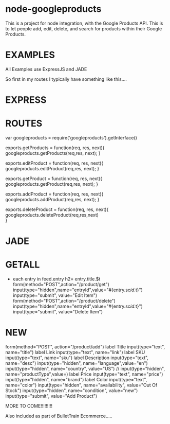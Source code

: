 node-googleproducts
===================

This is a project for node integration, with the Google Products API. This is to let people add, edit, delete, and search for products within their Google Products. 


EXAMPLES
========

All Examples use ExpressJS and JADE

So first in my routes I typically have something like this....

EXPRESS
=======

ROUTES
======

var googleproducts = require('googleproducts').getInterface()

exports.getProducts = function(req, res, next){
  googleproducts.getProducts(req,res, next);
}

exports.editProduct = function(req, res, next){
  googleproducts.editProduct(req,res, next);
}


exports.getProduct = function(req, res, next){
  googleproducts.getProduct(req,res, next);
}


exports.addProduct = function(req, res, next){
  googleproducts.addProduct(req,res, next);
}

exports.deleteProduct = function(req, res, next){
  googleproducts.deleteProduct(req,res,next)  
}

JADE
====

GETALL
======
- each entry in feed.entry
    h2= entry.title.$t
      form(method="POST",action="/product/get")
        input(type="hidden",name="entryId",value="#{entry.sc$id.$t}")
        input(type="submit", value="Edit Item")
      form(method="POST",action="/product/delete")
        input(type="hidden",name="entryId",value="#{entry.sc$id.$t}")
        input(type="submit", value="Delete Item")

NEW
===
form(method="POST", action="/product/add")
    label Title
      input(type="text", name="title")
    label Link
      input(type="text", name="link")
    label SKU
      input(type="text", name="sku")
    label Description
      input(type="text", name="desc")
    input(type="hidden", name="language",value="en")
    input(type="hidden", name="country", value="US")
    // input(type="hidden", name="productType",value=)
    label Price
      input(type="text", name="price")
    input(type="hidden", name="brand")
    label Color
      input(type="text", name="color")
    input(type="hidden", name="availability", value="Out Of Stock")
    input(type="hidden", name="condition", value="new")
    input(type="submit", value="Add Product")

MORE TO COME!!!!!!!!!

Also included as part of BulletTrain Ecommerce.....


